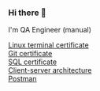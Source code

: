 ### Hi there 👋

I'm QA Engineer (manual)

[Linux terminal certificate](https://drive.google.com/file/d/1nvkkJGlg91q6jjZJK0hrrqwV7Eh_2pvv/view?usp=sharing) \
[Git certificate](https://drive.google.com/file/d/1LkCwkG-CobcMiCmuAjODdSjvPKHMrW9v/view?usp=sharing) \
[SQL certificate](https://drive.google.com/file/d/15LrvW8Jpei01YB3fEo3SscTdt66KLFKo/view?usp=sharing) \
[Client-server architecture](https://drive.google.com/file/d/1Bdf_LO_Hip5ZzbOOSJDdVR-x1rB7GVr1/view?usp=sharing) \
[Postman](https://drive.google.com/file/d/1XHEGwff6gorVdQmZkCENV9_uS0RappRC/view?usp=drive_link)
